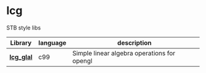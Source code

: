 # lcg

STB style libs

| Library | language | description 
| ------ | ------ | ------ | 
| **[lcg_glal](lcg_glal/README.md)** | c99 |Simple linear algebra operations for opengl |

